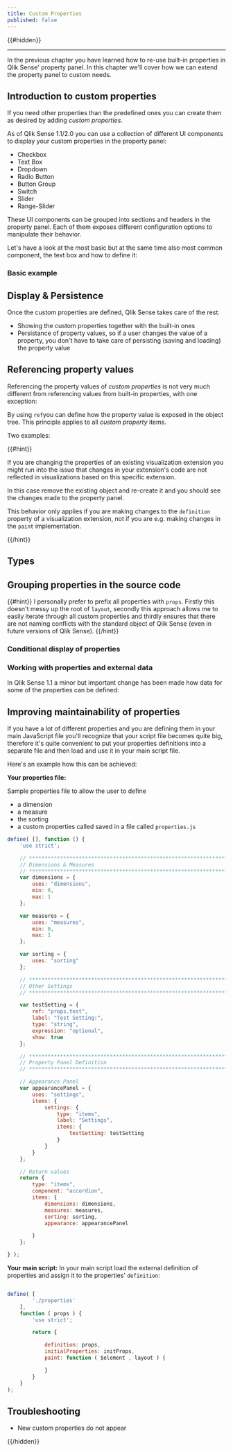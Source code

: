```yaml
---
title: Custom Properties
published: false
---
```


{{#hidden}}

---

In the previous chapter you have learned how to re-use built-in properties in Qlik Sense' property panel. In this chapter we'll cover how we can extend the property panel to custom needs.

## Introduction to custom properties

If you need other properties than the predefined ones you can create them as desired by adding _custom properties_.

As of Qlik Sense 1.1/2.0 you can use a collection of different UI components to display your custom properties in the property panel:

* Checkbox
* Text Box
* Dropdown
* Radio Button
* Button Group
* Switch
* Slider
* Range-Slider

These UI components can be grouped into sections and headers in the property panel.
Each of them exposes different configuration options to manipulate their behavior.

Let's have a look at the most basic but at the same time also most common component, the text box and how to define it:

### Basic example

## Display & Persistence 
Once the custom properties are defined, Qlik Sense takes care of the rest:
* Showing the custom properties together with the built-in ones
* Persistance of property values, so if a user changes the value of a property, you don't have to take care of persisting (saving and loading) the property value

## Referencing property values

Referencing the property values of _custom properties_ is not very much different from referencing values from built-in properties, with one exception:

By using `ref`you can define how the property value is exposed in the object tree. This principle applies to all _custom property_ items.

Two examples:


{{#hint}}

If you are changing the properties of an existing visualization extension you might run into the issue that changes in your extension's code are not reflected in visualizations based on this specific extension.

In this case remove the existing object and re-create it and you should see the changes made to the property panel.

This behavior only applies if you are making changes to the `definition` property of a visualization extension, not if you are e.g. making changes in the `paint` implementation.

{{/hint}}

## Types


## Grouping properties in the source code

{{#hint}}
I personally prefer to prefix all properties with `props`. Firstly this doesn't messy up the root of `layout`, secondly this approach allows me to easily iterate through all custom properties and thirdly ensures that there are not naming conflicts with the standard object of Qlik Sense (even in future versions of Qlik Sense).
{{/hint}}

### Conditional display of properties


### Working with properties and external data
In Qlik Sense 1.1 a minor but important change has been made how data for some of the properties can be defined:

## Improving maintainability of properties

If you have a lot of different properties and you are defining them in your main JavaScript file you'll recognize that your script file becomes quite big, therefore it's quite convenient to put your properties definitions into a separate file and then load and use it in your main script file.

Here's an example how this can be achieved:

**Your properties file:**

Sample properties file to allow the user to define
* a dimension
* a measure
* the sorting
* a custom properties called
saved in a file called `properties.js`

```javascript
define( [], function () {
	'use strict';

	// ****************************************************************************************
	// Dimensions & Measures
	// ****************************************************************************************
	var dimensions = {
		uses: "dimensions",
		min: 0,
		max: 1
	};

	var measures = {
		uses: "measures",
		min: 0,
		max: 1
	};

	var sorting = {
		uses: "sorting"
	};

	// ****************************************************************************************
	// Other Settings
	// ****************************************************************************************

	var testSetting = {
		ref: "props.test",
		label: "Test Setting:",
		type: "string",
		expression: "optional",
		show: true
	};

	// ****************************************************************************************
	// Property Panel Definition
	// ****************************************************************************************

	// Appearance Panel
	var appearancePanel = {
		uses: "settings",
		items: {
			settings: {
				type: "items",
				label: "Settings",
				items: {
					testSetting: testSetting
				}
			}
		}
	};

	// Return values
	return {
		type: "items",
		component: "accordion",
		items: {
			dimensions: dimensions,
			measures: measures,
			sorting: sorting,
			appearance: appearancePanel

		}
	};

} );

```

**Your main script:**
In your main script load the external definition of properties and assign it to the properties' `definition`:

```javascript

define( [
		'./properties'
	],
	function ( props ) {
		'use strict';

		return {

			definition: props,
			initialProperties: initProps,
			paint: function ( $element , layout ) {

			}
		}
	}
);


```

## Troubleshooting

- New custom properties do not appear

{{/hidden}}